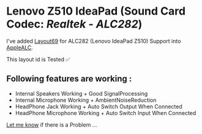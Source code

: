 # Lenovo Z510 IdeaPad (Sound Card Codec: *Realtek - ALC282*)
I've added [Layout69](https://github.com/acidanthera/AppleALC/commit/7c56a1f748f9ac513774523581776262e77c3e0e) for ALC282 (Lenovo IdeaPad Z510) Support into [AppleALC](https://github.com/acidanthera/AppleALC).

This layout id is Tested ✅
## Following features are working :

- Internal Speakers Working + Good SignalProcessing
- Internal Microphone Working + AmbientNoiseReduction
- HeadPhone Jack Working + Auto Switch Output When Connected
- HeadPhone Microphone Working + Auto Switch Input When Connected
  
[Let me know](https://github.com/hoseinrez/AppleALC282/issues) if there is a Problem ...
